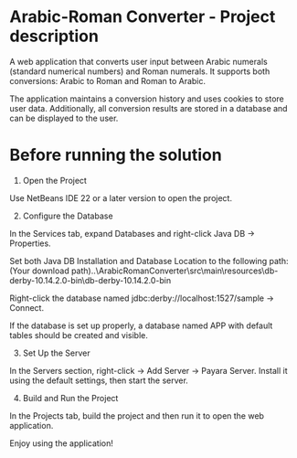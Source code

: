 # Arabic-Roman Converter - Project description

A web application that converts user input between Arabic numerals (standard numerical numbers) and Roman numerals. 
It supports both conversions: Arabic to Roman and Roman to Arabic.

The application maintains a conversion history and uses cookies to store user data. 
Additionally, all conversion results are stored in a database and can be displayed to the user.


# Before running the solution

1. Open the Project

Use NetBeans IDE 22 or a later version to open the project.

2. Configure the Database

In the Services tab, expand Databases and right-click Java DB → Properties.

Set both Java DB Installation and Database Location to the following path:
(Your download path)..\ArabicRomanConverter\src\main\resources\db-derby-10.14.2.0-bin\db-derby-10.14.2.0-bin

Right-click the database named jdbc:derby://localhost:1527/sample → Connect.

If the database is set up properly, a database named APP with default tables should be created and visible.

3. Set Up the Server

In the Servers section, right-click → Add Server → Payara Server.
Install it using the default settings, then start the server.

4. Build and Run the Project

In the Projects tab, build the project and then run it to open the web application.

Enjoy using the application!


